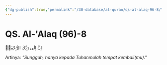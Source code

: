 ```yaml
---
{"dg-publish":true,"permalink":"/30-database/al-quran/qs-al-alaq-96-8/"}
---
```



# QS. Al-'Alaq (96)-8
اِنَّ اِلٰى رَبِّكَ الرُّجْعٰىۗ

Artinya: *"Sungguh, hanya kepada Tuhanmulah tempat kembali(mu)."*
